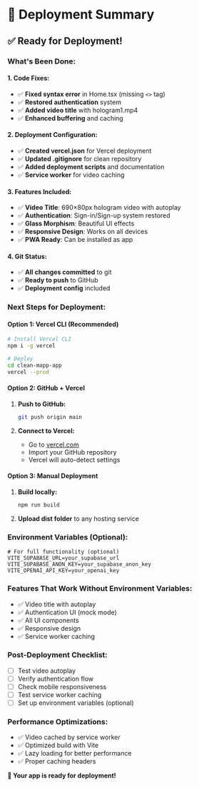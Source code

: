# 🚀 Deployment Summary

## ✅ **Ready for Deployment!**

### **What's Been Done:**

#### **1. Code Fixes:**
- ✅ **Fixed syntax error** in Home.tsx (missing `<>` tag)
- ✅ **Restored authentication** system
- ✅ **Added video title** with hologram1.mp4
- ✅ **Enhanced buffering** and caching

#### **2. Deployment Configuration:**
- ✅ **Created vercel.json** for Vercel deployment
- ✅ **Updated .gitignore** for clean repository
- ✅ **Added deployment scripts** and documentation
- ✅ **Service worker** for video caching

#### **3. Features Included:**
- ✅ **Video Title**: 690×80px hologram video with autoplay
- ✅ **Authentication**: Sign-in/Sign-up system restored
- ✅ **Glass Morphism**: Beautiful UI effects
- ✅ **Responsive Design**: Works on all devices
- ✅ **PWA Ready**: Can be installed as app

#### **4. Git Status:**
- ✅ **All changes committed** to git
- ✅ **Ready to push** to GitHub
- ✅ **Deployment config** included

### **Next Steps for Deployment:**

#### **Option 1: Vercel CLI (Recommended)**
```bash
# Install Vercel CLI
npm i -g vercel

# Deploy
cd clean-mapp-app
vercel --prod
```

#### **Option 2: GitHub + Vercel**
1. **Push to GitHub:**
   ```bash
   git push origin main
   ```

2. **Connect to Vercel:**
   - Go to [vercel.com](https://vercel.com)
   - Import your GitHub repository
   - Vercel will auto-detect settings

#### **Option 3: Manual Deployment**
1. **Build locally:**
   ```bash
   npm run build
   ```

2. **Upload dist folder** to any hosting service

### **Environment Variables (Optional):**
```env
# For full functionality (optional)
VITE_SUPABASE_URL=your_supabase_url
VITE_SUPABASE_ANON_KEY=your_supabase_anon_key
VITE_OPENAI_API_KEY=your_openai_key
```

### **Features That Work Without Environment Variables:**
- ✅ Video title with autoplay
- ✅ Authentication UI (mock mode)
- ✅ All UI components
- ✅ Responsive design
- ✅ Service worker caching

### **Post-Deployment Checklist:**
- [ ] Test video autoplay
- [ ] Verify authentication flow
- [ ] Check mobile responsiveness
- [ ] Test service worker caching
- [ ] Set up environment variables (optional)

### **Performance Optimizations:**
- ✅ Video cached by service worker
- ✅ Optimized build with Vite
- ✅ Lazy loading for better performance
- ✅ Proper caching headers

**🎉 Your app is ready for deployment!** 